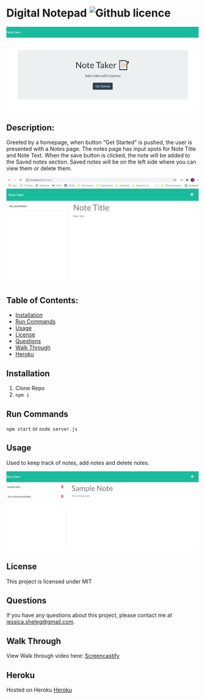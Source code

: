 # Digital Notepad ![Github licence](http://img.shields.io/badge/license-MIT-blue.svg)


![LandingPage](https://github.com/JSheleg/digital-notepad/blob/main/public/assets/img/HomePageNotes.JPG)

## Description: 
Greeted by a homepage, when button "Get Started" is pushed, the user is presented with a Notes page. The notes page has input spots for Note Title and Note Text. When the save button is clicked, the note will be added to the Saved notes section. Saved notes will be on the left side where you can view them or delete them.

![NoteTakerPage](https://github.com/JSheleg/digital-notepad/blob/main/public/assets/img/LandingPageNotes.JPG)

## Table of Contents:
* [Installation](#installation)
* [Run Commands](#run-commands)
* [Usage](#usage)
* [License](#license)
* [Questions](#questions)
* [Walk Through](#walk-through)
* [Heroku](#heroku)

## Installation
1. Clone Repo
2. `npm i`

## Run Commands
`npm start` or `node server.js`

## Usage
Used to keep track of notes, add notes and delete notes.

![NoteTakerWithSampleText](https://github.com/JSheleg/digital-notepad/blob/main/public/assets/img/NoteTakerwEx.JPG)

## License
This project is licensed under MIT

## Questions
If you have any questions about this project, please contact me at jessica.sheleg@gmail.com. 

## Walk Through
View Walk through video here: [Screencastify](https://drive.google.com/file/d/1nVLX3DfoTPRlD4l6W3M96ibKqrLJBl9M/view)

## Heroku 
Hosted on Heroku [Heroku](https://stormy-journey-36440.herokuapp.com/)





